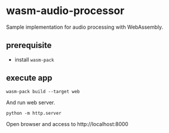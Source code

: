 # wasm-audio-processor

Sample implementation for audio processing with WebAssembly.

## prerequisite

- install `wasm-pack`

## execute app

```shell
wasm-pack build --target web
```

And run web server.

```shell
python -m http.server
```

Open browser and access to http://localhost:8000
